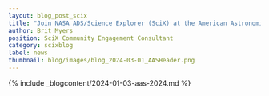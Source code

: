 ```yaml
---
layout: blog_post_scix
title: "Join NASA ADS/Science Explorer (SciX) at the American Astronomical Society (AAS) Conference"
author: Brit Myers
position: SciX Community Engagement Consultant
category: scixblog
label: news
thumbnail: blog/images/blog_2024-03-01_AASHeader.png
---
```


{% include _blogcontent/2024-01-03-aas-2024.md %}